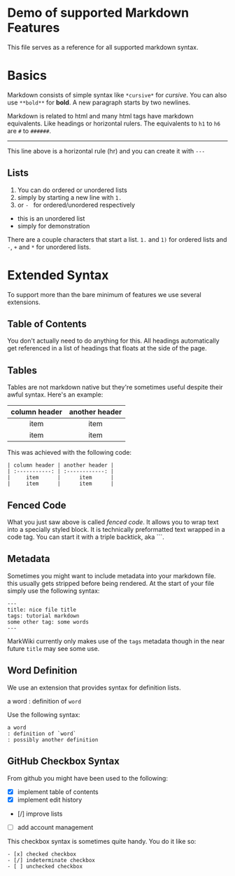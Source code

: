 # Demo of supported Markdown Features
This file serves as a reference for all supported markdown syntax.

# Basics
Markdown consists of simple syntax like `*cursive*` for *cursive*. You can also use `**bold**` for **bold**. A new paragraph starts by two newlines.

Markdown is related to html and many html tags have markdown equivalents. Like headings or horizontal rulers. The equivalents to `h1` to `h6` are `#` to `######`.

---

This line above is a horizontal rule (hr) and you can create it with `---`


## Lists
1. You can do ordered or unordered lists
2. simply by starting a new line with `1.`
3. or `- ` for ordered/unordered respectively

- this is an unordered list
- simply for demonstration

There are a couple characters that start a list. `1.` and `1)` for ordered lists and `-`, `+` and `*` for unordered lists.

# Extended Syntax
To support more than the bare minimum of features we use several extensions.

## Table of Contents
You don't actually need to do anything for this. All headings automatically get referenced in a list of headings that floats at the side of the page.

## Tables
Tables are not markdown native but they're sometimes useful despite their awful syntax. Here's an example:

| column header | another header |
| :-----------: | :------------: |
|     item      |      item      |
|     item      |      item      |

This was achieved with the following code:

```
| column header | another header |
| :-----------: | :------------: |
|     item      |      item      |
|     item      |      item      |
```

## Fenced Code
What you just saw above is called *fenced code*. It allows you to wrap text into a specially styled block. It is technically preformatted text wrapped in a code tag. You can start it with a triple backtick, aka \`\`\`.

## Metadata
Sometimes you might want to include metadata into your markdown file. this usually gets stripped before being rendered. At the start of your file simply use the following syntax:
```
---
title: nice file title
tags: tutorial markdown
some other tag: some words
---
```

MarkWiki currently only makes use of the `tags` metadata though in the near future `title` may see some use.

## Word Definition
We use an extension that provides syntax for definition lists.

a word
: definition of `word`

Use the following syntax:

```
a word
: definition of `word`
: possibly another definition
```

## GitHub Checkbox Syntax
From github you might have been used to the following:

- [x] implement table of contents
- [x] implement edit history
- [/] improve lists
- [ ] add account management

This checkbox syntax is sometimes quite handy. You do it like so:

```
- [x] checked checkbox
- [/] indeterminate checkbox
- [ ] unchecked checkbox
```